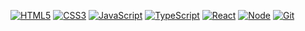 [![HTML5](https://camo.githubusercontent.com/a962d132a31b30ff7c113422872490e7bdfb2a814a9e156746694139722b2b24/68747470733a2f2f696d672e736869656c64732e696f2f62616467652f2d48544d4c352d4630353033323f7374796c653d666f722d7468652d6261646765266c6f676f3d68746d6c35266c6f676f436f6c6f723d666666666666)](https://camo.githubusercontent.com/a962d132a31b30ff7c113422872490e7bdfb2a814a9e156746694139722b2b24/68747470733a2f2f696d672e736869656c64732e696f2f62616467652f2d48544d4c352d4630353033323f7374796c653d666f722d7468652d6261646765266c6f676f3d68746d6c35266c6f676f436f6c6f723d666666666666) [![CSS3](https://camo.githubusercontent.com/ea132be4c9d100e973d6462706b73f36826ae4d42beb2fc22569c2cb9fbcb8c1/68747470733a2f2f696d672e736869656c64732e696f2f62616467652f2d435353332d3030374143433f7374796c653d666f722d7468652d6261646765266c6f676f3d63737333)](https://camo.githubusercontent.com/ea132be4c9d100e973d6462706b73f36826ae4d42beb2fc22569c2cb9fbcb8c1/68747470733a2f2f696d672e736869656c64732e696f2f62616467652f2d435353332d3030374143433f7374796c653d666f722d7468652d6261646765266c6f676f3d63737333) [![JavaScript](https://camo.githubusercontent.com/b7cb856d6c14e9b6e5c1e46cf5f30210472df1c67bbbf1de1da8c6698cae6eb6/68747470733a2f2f696d672e736869656c64732e696f2f62616467652f2d4a6176615363726970742d2532334637444631433f7374796c653d666f722d7468652d6261646765266c6f676f3d6a617661736372697074266c6f676f436f6c6f723d303030303030266c6162656c436f6c6f723d25323346374446314326636f6c6f723d253233464643453541)](https://camo.githubusercontent.com/b7cb856d6c14e9b6e5c1e46cf5f30210472df1c67bbbf1de1da8c6698cae6eb6/68747470733a2f2f696d672e736869656c64732e696f2f62616467652f2d4a6176615363726970742d2532334637444631433f7374796c653d666f722d7468652d6261646765266c6f676f3d6a617661736372697074266c6f676f436f6c6f723d303030303030266c6162656c436f6c6f723d25323346374446314326636f6c6f723d253233464643453541) [![TypeScript](https://camo.githubusercontent.com/a73995ab41ea4dafd1d3afc34acfa889d8345b8760bed0c29b0419d6529dcc2d/68747470733a2f2f696d672e736869656c64732e696f2f62616467652f2d547970655363726970742d3030374143433f7374796c653d666f722d7468652d6261646765266c6f676f3d74797065736372697074266c6f676f436f6c6f723d7768697465)](https://camo.githubusercontent.com/a73995ab41ea4dafd1d3afc34acfa889d8345b8760bed0c29b0419d6529dcc2d/68747470733a2f2f696d672e736869656c64732e696f2f62616467652f2d547970655363726970742d3030374143433f7374796c653d666f722d7468652d6261646765266c6f676f3d74797065736372697074266c6f676f436f6c6f723d7768697465) [![React](https://camo.githubusercontent.com/c8be7d97b0ae39645bf16352a3c8a4a8f6f3f198059a242678a3a1591ea7a808/68747470733a2f2f696d672e736869656c64732e696f2f62616467652f2d52656163742d3232323232323f7374796c653d666f722d7468652d6261646765266c6f676f3d7265616374)](https://camo.githubusercontent.com/c8be7d97b0ae39645bf16352a3c8a4a8f6f3f198059a242678a3a1591ea7a808/68747470733a2f2f696d672e736869656c64732e696f2f62616467652f2d52656163742d3232323232323f7374796c653d666f722d7468652d6261646765266c6f676f3d7265616374) [![Node](https://camo.githubusercontent.com/7f4931495ba3a8b88b75935ec00486ccb40d30b8d613829df0bdf86eaf2d8abb/68747470733a2f2f696d672e736869656c64732e696f2f62616467652f2d4e6f64656a732d3433383533643f7374796c653d666f722d7468652d6261646765266c6f676f3d4e6f64652e6a73266c6f676f436f6c6f723d7768697465)](https://camo.githubusercontent.com/7f4931495ba3a8b88b75935ec00486ccb40d30b8d613829df0bdf86eaf2d8abb/68747470733a2f2f696d672e736869656c64732e696f2f62616467652f2d4e6f64656a732d3433383533643f7374796c653d666f722d7468652d6261646765266c6f676f3d4e6f64652e6a73266c6f676f436f6c6f723d7768697465) [![Git](https://camo.githubusercontent.com/20779c2157fa970aa658099765dd53ef9fbeaa342106aea7e03a5cf47aa6317f/68747470733a2f2f696d672e736869656c64732e696f2f62616467652f2d4769742d4630353033323f7374796c653d666f722d7468652d6261646765266c6f676f3d676974266c6f676f436f6c6f723d666666666666)](https://camo.githubusercontent.com/20779c2157fa970aa658099765dd53ef9fbeaa342106aea7e03a5cf47aa6317f/68747470733a2f2f696d672e736869656c64732e696f2f62616467652f2d4769742d4630353033323f7374796c653d666f722d7468652d6261646765266c6f676f3d676974266c6f676f436f6c6f723d666666666666)
